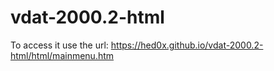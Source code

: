 # vdat-2000.2-html


To access it use the url: https://hed0x.github.io/vdat-2000.2-html/html/mainmenu.htm


